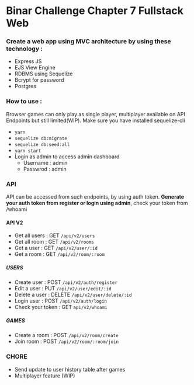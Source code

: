 # Binar Challenge Chapter 7 Fullstack Web

### Create a web app using MVC architecture by using these technology :

- Express JS
- EJS View Engine
- RDBMS using Sequelize
- Bcrypt for password
- Postgres

### How to use :

Browser games can only play as single player, multiplayer available on API Endpoints but still limited(WIP).
Make sure you have installed sequelize-cli

- <code>yarn</code>
- <code>sequelize db:migrate</code>
- <code>sequelize db:seed:all</code>
- <code>yarn start</code>
- Login as admin to access admin dashboard
  - Username : admin
  - Passwrod : admin

### API

API can be accessed from such endpoints, by using auth token. <strong>Generate your auth token from register or login using admin</strong>, check your token from /whoami

#### API V2

- Get all users : GET <code>/api/v2/users</code>
- Get all room : GET <code>/api/v2/rooms</code>
- Get a user : GET <code>/api/v2/user/:id</code>
- Get a room : GET <code>/api/v2/room/:room</code>

##### USERS

- Create user : POST <code>/api/v2/auth/register</code>
- Edit a user : PUT <code>/api/v2/user/edit/:id</code>
- Delete a user : DELETE <code>/api/v2/user/delete/:id</code>
- Login user : POST <code>/api/v2/auth/login</code>
- Check your token : GET <code>api/v2/whoami</code>

##### GAMES

- Create a room : POST <code>/api/v2/room/create</code>
- Join room : POST <code>/api/v2/room/:room/join</code>

### CHORE

- Send update to user history table after games
- Multiplayer feature (WIP)
